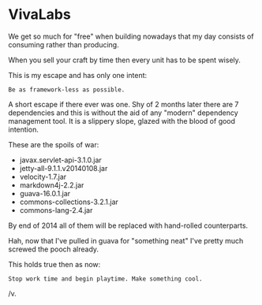 VivaLabs
========

We get so much for "free" when building nowadays that my day consists of
consuming rather than producing.

When you sell your craft by time then every unit has to be spent wisely.

This is my escape and has only one intent:

    Be as framework-less as possible.

A short escape if there ever was one. Shy of 2 months later there are 7 dependencies
and this is without the aid of any "modern" dependency management tool. It is a
slippery slope, glazed with the blood of good intention.

These are the spoils of war:

* javax.servlet-api-3.1.0.jar
* jetty-all-9.1.1.v20140108.jar
* velocity-1.7.jar
* markdown4j-2.2.jar
* guava-16.0.1.jar
* commons-collections-3.2.1.jar
* commons-lang-2.4.jar

By end of 2014 all of them will be replaced with hand-rolled counterparts.

Hah, now that I've pulled in guava for "something neat" I've pretty much
screwed the pooch already.

This holds true then as now:

    Stop work time and begin playtime. Make something cool.

/v.
